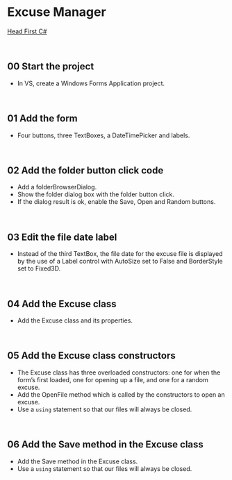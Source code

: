 # Excuse Manager
[Head First C#](http://www.headfirstlabs.com/books//hfcsharp/)

&nbsp;
## 00 Start the project
* In VS, create a Windows Forms Application project.

&nbsp;
## 01 Add the form
* Four buttons, three TextBoxes, a DateTimePicker and labels.

&nbsp;
## 02 Add the folder button click code
* Add a folderBrowserDialog.
* Show the folder dialog box with the folder button click.
* If the dialog result is ok, enable the Save, Open and Random buttons.

&nbsp;
## 03 Edit the file date label
* Instead of the third TextBox, the file date for the excuse file is displayed by the use of a Label control with AutoSize set to False and BorderStyle set to Fixed3D.

&nbsp;
## 04 Add the Excuse class
* Add the Excuse class and its properties.

&nbsp;
## 05 Add the Excuse class constructors
* The Excuse class has three overloaded constructors: one for when the form’s first loaded, one for opening up a file, and one for a random excuse.
* Add the OpenFile method which is called by the constructors to open an excuse.    
* Use a `using` statement so that our files will always be closed.

&nbsp;
## 06 Add the Save method in the Excuse class
* Add the Save method in the Excuse class.
* Use a `using` statement so that our files will always be closed.
